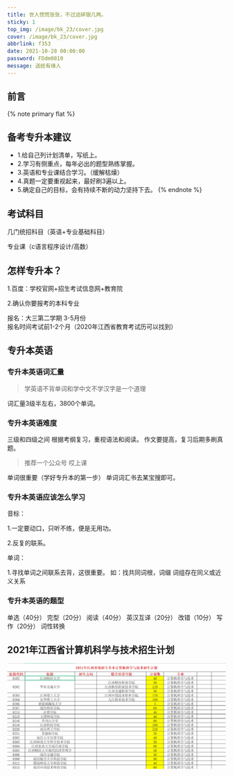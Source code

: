 ```yaml
---
title: 世人慌慌张张，不过这碎银几两。
sticky: 1
top_img: /image/bk_23/cover.jpg
cover: /image/bk_23/cover.jpg
abbrlink: f353
date: 2021-10-28 00:00:00
password: FDdm0810
message: 送给有缘人
---
```


## 前言

{% note primary flat %}
## 备考专升本建议
- 1.给自己列计划清单，写纸上。
- 2.学习有侧重点，每年必出的题型熟练掌握。
- 3.英语和专业课结合学习。（缓解枯燥）
- 4.真题一定要重视起来，最好刷3遍以上。
- 5.确定自己的目标，会有持续不断的动力坚持下去。
{% endnote %}


## 考试科目

几门统招科目（英语+专业基础科目）

专业课（c语言程序设计/高数）

## 怎样专升本？

1.百度：学校官网+招生考试信息网+教育院

2.确认你要报考的本科专业

报名：大三第二学期  3-5月份  
报名时间考试前1-2个月（2020年江西省教育考试历可以找到）

## 专升本英语
### 专升本英语词汇量 
>学英语不背单词和学中文不学汉字是一个道理

词汇量3级半左右，3800个单词。

### 专升本英语难度

三级和四级之间
根据考纲复习，重视语法和阅读。
作文要提高，复习后期多刷真题。

>推荐一个公众号 哎上课

单词很重要（学好专升本的第一步）
单词词汇书去某宝搜即可。

### 专升本英语应该怎么学习

音标：

1.一定要动口，只听不练，便是无用功。

2.反复的联系。


单词：

1.寻找单词之间联系去背，这很重要。
如：找共同词根，词缀
    词组存在同义或近义关系

### 专升本英语的题型

单选（40分）
完型（20分）
阅读（40分）
英汉互译（20分）
改错（10分）
写作（20分）
词性转换

## 2021年江西省计算机科学与技术招生计划
![](/image/bk_23/1a.jpg)